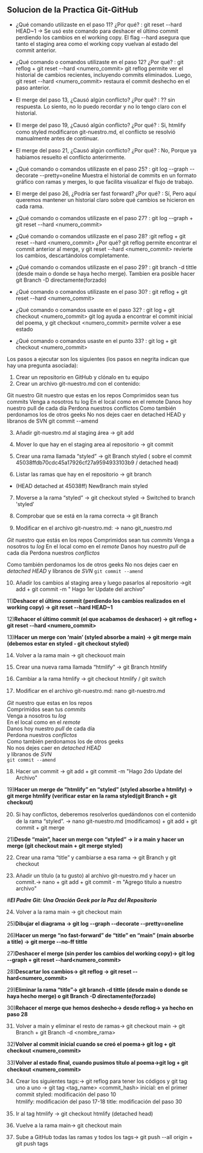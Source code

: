 ## Solucion de la Practica Git-GitHub

- ¿Qué comando utilizaste en el paso 11? ¿Por qué? : git reset --hard HEAD~1 ->
Se usó este comando para deshacer el último commit perdiendo los cambios en el working copy.
El flag --hard asegura que tanto el staging area como el working copy vuelvan al estado del commit anterior.

- ¿Qué comando o comandos utilizaste en el paso 12? ¿Por qué? : git reflog + git reset --hard <numero_commit>
git reflog permite ver el historial de cambios recientes, incluyendo commits eliminados.
Luego, git reset --hard <numero_commit> restaura el commit deshecho en el paso anterior.

- El merge del paso 13, ¿Causó algún conﬂicto? ¿Por qué? : ?? sin respuesta.
Lo siento, no lo puedo recordar y no lo tengo claro con el historial.

- El merge del paso 19, ¿Causó algún conﬂicto? ¿Por qué? :
Si, htmlify como styled modificaron git-nuestro.md, el conflicto se resolvió manualmente antes de continuar.

- El merge del paso 21, ¿Causó algún conﬂicto? ¿Por qué? : No, Porque ya habiamos resuelto el conflicto anterirmente.

- ¿Qué comando o comandos utilizaste en el paso 25? : git log --graph --decorate --pretty=oneline
Muestra el historial de commits en un formato gráfico con ramas y merges, lo que facilita visualizar el flujo de trabajo.

- El merge del paso 26, ¿Podría ser fast forward? ¿Por qué? : Sí,
Pero aquí queremos mantener un historial claro sobre qué cambios se hicieron en cada rama.

- ¿Qué comando o comandos utilizaste en el paso 27? : git log --graph + git reset --hard <numero_commit>

- ¿Qué comando o comandos utilizaste en el paso 28? :git reflog + git reset --hard <numero_commit>
¿Por qué? git reflog permite encontrar el commit anterior al merge,
y git reset --hard <numero_commit> revierte los cambios, descartándolos completamente.

- ¿Qué comando o comandos utilizaste en el paso 29? : git branch -d tittle (desde main o donde se haya hecho merge).
Tambien era posible hacer git Branch -D directamente(forzado)

- ¿Qué comando o comandos utilizaste en el paso 30? : git reflog + git reset --hard <numero_commit>

- ¿Qué comando o comandos usaste en el paso 32? : git log + git checkout <numero_commit>
git log ayuda a encontrar el commit inicial del poema, y git checkout <numero_commit> permite volver a ese estado

- ¿Qué comando o comandos usaste en el punto 33? :
git log + git checkout <numero_commit>

Los pasos a ejecutar son los siguientes (los pasos en negrita indican que hay una pregunta
asociada):
1) Crear un repositorio en GitHub y clónalo en tu equipo
2) Crear un archivo git-nuestro.md con el contenido:

Git nuestro
Git nuestro que estas en los repos
Comprimidos sean tus commits
Venga a nosotros tu log
En el local como en el remote
Danos hoy nuestro pull de cada día
Perdona nuestros conflictos
Como también perdonamos los de otros geeks
No nos dejes caer en detached HEAD
y líbranos de SVN
git commit --amend

3) Añadir git-nuestro.md al staging área -> git add

4) Mover lo que hay en el staging area al repositorio -> git commit

5) Crear una rama llamada “styled” -> git Branch styled ( sobre el commit 45038ffdb70cdc45a17926cf27a9594933103b9 / detached head)

6) Listar las ramas que hay en el repositorio -> git branch
* (HEAD detached at 45038ff)
  NewBranch
  main
  styled

7) Moverse a la rama “styled” -> git checkout styled -> Switched to branch 'styled'

8) Comprobar que se está en la rama correcta -> git Branch

9) Modiﬁcar en el archivo git-nuestro.md: -> nano git_nuestro.md

*Git* nuestro que estás en los repos
Comprimidos sean tus *commits*
Venga a nosotros tu *log*
En el local como en el *remote*
Danos hoy nuestro *pull* de cada día
Perdona nuestros *conflictos*

Como también perdonamos los de otros geeks
No nos dejes caer en *detached HEAD*
y líbranos de *SVN*
`git commit --amend`

10) Añadir los cambios al staging area y luego pasarlos al repositorio ->git add + git commit -m " Hago 1er Update del archivo"

11)**Deshacer el último commit (perdiendo los cambios realizados en el working copy) -> git reset --hard HEAD~1**

12)**Rehacer el último commit (el que acabamos de deshacer) -> git reflog + git reset --hard <numero_commit>**

13)**Hacer un merge con ‘main’ (styled absorbe a main) -> git merge main (debemos estar en styled - git checkout styled)**

14) Volver a la rama main -> git checkouot main

15) Crear una nueva rama llamada “htmlify” -> git Branch htmlify

16) Cambiar a la rama htmlify -> git checkout htmlify / git switch

17) Modiﬁcar en el archivo git-nuestro.md: nano git-nuestro.md 

<p><em>Git</em> nuestro que estas en los repos<br />
Comprimidos sean tus <em>commits</em><br />
Venga a nosotros tu <em>log</em><br />
En el local como en el <em>remote</em><br />
Danos hoy nuestro <em>pull</em> de cada día<br />
Perdona nuestros <em>conflictos</em><br />
Como también perdonamos los de otros geeks<br />
No nos dejes caer en <em>detached HEAD</em><br />
y líbranos de <em>SVN</em><br />
<code>git commit --amend</code></p>

18) Hacer un commit -> git add + git commit -m "Hago 2do Update del Archivo"

19)**Hacer un merge de “htmlify” en “styled” (styled absorbe a htmlify) -> git merge htmlify (verificar estar en la rama styled(git Branch + git checkout)**

20) Si hay conﬂictos, deberemos resolverlos quedándonos con el contenido de la rama “styled”. -> nano git-nuestro.md (modificamos) + git add + git commit + git merge

21)**Desde “main”, hacer un merge con “styled” -> ir a main y hacer un merge (git checkout main + git merge styled)**
 
22) Crear una rama “title” y cambiarse a esa rama -> git Branch y git checkout

23) Añadir un título (a tu gusto) al archivo git-nuestro.md y hacer un commit.-> nano + git add + git commit - m "Agrego titulo a nuestro archivo"

#***El Padre Git: Una Oración Geek por la Paz del Repositorio***

24) Volver a la rama main -> git checkout main

25)**Dibujar el diagrama -> git log --graph --decorate --pretty=oneline**

26)**Hacer un merge “no fast-forward” de “title” en “main” (main absorbe a title) -> git merge --no-ff tittle**

27)**Deshacer el merge (sin perder los cambios del working copy)-> git log --graph + git reset --hard<numero_commit>**

28)**Descartar los cambios-> git reflog -> git reset --hard<numero_commit>**

29)**Eliminar la rama “title”-> git branch -d tittle (desde main o donde se haya hecho merge) o git Branch -D directamente(forzado)**

30)**Rehacer el merge que hemos deshecho-> desde reflog-> ya hecho en paso 28**

31) Volver a main y eliminar el resto de ramas-> git checkout main -> git Branch + git Branch -d <nombre_rama>

32)**Volver al commit inicial cuando se creó el poema-> git log + git checkout <numero_commit>**

33)**Volver al estado ﬁnal, cuando pusimos título al poema->git log + git checkout <numero_commit>**

34) Crear los siguientes tags:-> git reflog para tener los códigos y git tag uno a uno -> git tag <tag_name> <commit_hash> 
inicial: en el primer commit 
styled: modiﬁcación del paso 10  
htmlify: modiﬁcación del paso 17-18
title: modiﬁcación del paso 30

35) Ir al tag htmlify -> git checkout htmlify (detached head)

36) Vuelve a la rama main-> git checkout main
 
37) Sube a GitHub todas las ramas y todos los tags-> git push --all origin + git push tags
